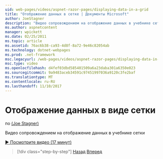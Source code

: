 ```yaml
---
uid: web-pages/videos/aspnet-razor-pages/displaying-data-in-a-grid
title: "Отображение данных в сетке | Документы Microsoft"
author: JoeStagner
description: "Видео сопровождением на отображение данных в учебнике сетки"
ms.author: aspnetcontent
manager: wpickett
ms.date: 02/25/2011
ms.topic: article
ms.assetid: 76ac6b38-ca93-4d8f-8a72-9e46c82054ab
ms.technology: dotnet-webpages
ms.prod: .net-framework
msc.legacyurl: /web-pages/videos/aspnet-razor-pages/displaying-data-in-a-grid
msc.type: video
ms.openlocfilehash: d4fef03dbd585401509a6a23daba301a6350e023
ms.sourcegitcommit: 9a9483aceb34591c97451997036a9120c3fe2baf
ms.translationtype: MT
ms.contentlocale: ru-RU
ms.lasthandoff: 11/10/2017
---
```

<a name="displaying-data-in-a-grid"></a>Отображение данных в виде сетки
====================
по [(Joe Stagner)](https://github.com/JoeStagner)

Видео сопровождением на отображение данных в учебнике сетки

[&#9654; Посмотрите видео (17 минут)](https://channel9.msdn.com/Blogs/ASP-NET-Site-Videos/displaying-data-in-a-grid)

>[!div class="step-by-step"]
[Назад](working-with-data-part-2.md)
[Вперед](displaying-data-in-a-chart-part-1.md)
